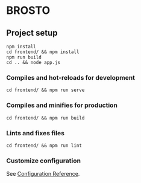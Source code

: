 # BROSTO

<!-- [Demo](http://) -->

## Project setup
```
npm install 
cd frontend/ && npm install
npm run build
cd .. && node app.js

```

### Compiles and hot-reloads for development
```
cd frontend/ && npm run serve
```

### Compiles and minifies for production
```
cd frontend/ && npm run build
```

### Lints and fixes files
```
cd frontend/ && npm run lint
```

### Customize configuration
See [Configuration Reference](https://cli.vuejs.org/config/).

